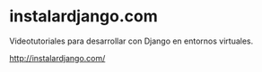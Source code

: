# instalardjango.com

Videotutoriales para desarrollar con Django en entornos virtuales.

http://instalardjango.com/

